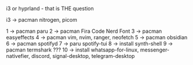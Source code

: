 i3 or hyprland - that is THE question

i3 -> pacman nitrogen, picom

1 -> pacman paru
2 -> pacman Fira Code Nerd Font
3 -> pacman easyeffects
4 -> pacman vim, nvim, ranger, neofetch
5 -> pacman obsidian
6 -> pacman spotifyd
7 -> paru spotify-tui
8 -> install synth-shell
9 -> pacman termshark ???
10 -> install whatsapp-for-linux, messenger-nativefier, discord, signal-desktop, telegram-desktop
